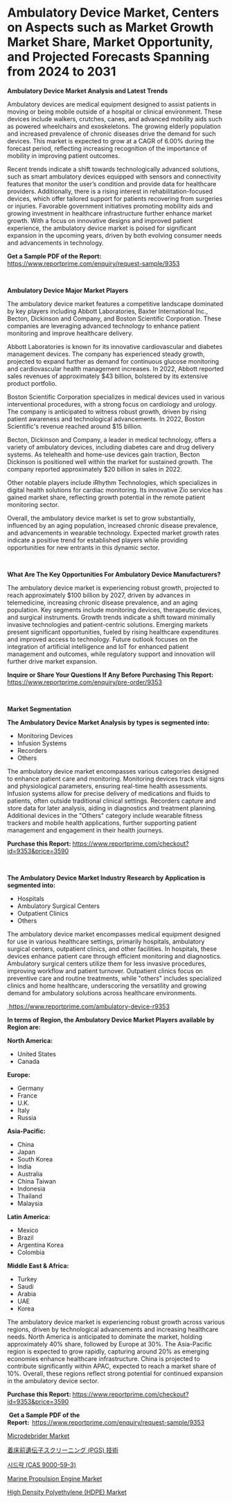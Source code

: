 <p><h1>Ambulatory Device Market, Centers on Aspects such as Market Growth Market Share, Market Opportunity, and Projected Forecasts Spanning from 2024 to 2031</h1></p><p><strong>Ambulatory Device Market Analysis and Latest Trends</strong></p>
<p><p>Ambulatory devices are medical equipment designed to assist patients in moving or being mobile outside of a hospital or clinical environment. These devices include walkers, crutches, canes, and advanced mobility aids such as powered wheelchairs and exoskeletons. The growing elderly population and increased prevalence of chronic diseases drive the demand for such devices. This market is expected to grow at a CAGR of 6.00% during the forecast period, reflecting increasing recognition of the importance of mobility in improving patient outcomes.</p><p>Recent trends indicate a shift towards technologically advanced solutions, such as smart ambulatory devices equipped with sensors and connectivity features that monitor the user’s condition and provide data for healthcare providers. Additionally, there is a rising interest in rehabilitation-focused devices, which offer tailored support for patients recovering from surgeries or injuries. Favorable government initiatives promoting mobility aids and growing investment in healthcare infrastructure further enhance market growth. With a focus on innovative designs and improved patient experience, the ambulatory device market is poised for significant expansion in the upcoming years, driven by both evolving consumer needs and advancements in technology.</p></p>
<p><strong>Get a Sample PDF of the Report:&nbsp;</strong> <a href="https://www.reportprime.com/enquiry/request-sample/9353">https://www.reportprime.com/enquiry/request-sample/9353</a></p>
<p>&nbsp;</p>
<p><strong>Ambulatory Device Major Market Players</strong></p>
<p><p>The ambulatory device market features a competitive landscape dominated by key players including Abbott Laboratories, Baxter International Inc., Becton, Dickinson and Company, and Boston Scientific Corporation. These companies are leveraging advanced technology to enhance patient monitoring and improve healthcare delivery.</p><p>Abbott Laboratories is known for its innovative cardiovascular and diabetes management devices. The company has experienced steady growth, projected to expand further as demand for continuous glucose monitoring and cardiovascular health management increases. In 2022, Abbott reported sales revenues of approximately $43 billion, bolstered by its extensive product portfolio.</p><p>Boston Scientific Corporation specializes in medical devices used in various interventional procedures, with a strong focus on cardiology and urology. The company is anticipated to witness robust growth, driven by rising patient awareness and technological advancements. In 2022, Boston Scientific's revenue reached around $15 billion.</p><p>Becton, Dickinson and Company, a leader in medical technology, offers a variety of ambulatory devices, including diabetes care and drug delivery systems. As telehealth and home-use devices gain traction, Becton Dickinson is positioned well within the market for sustained growth. The company reported approximately $20 billion in sales in 2022.</p><p>Other notable players include iRhythm Technologies, which specializes in digital health solutions for cardiac monitoring. Its innovative Zio service has gained market share, reflecting growth potential in the remote patient monitoring sector.</p><p>Overall, the ambulatory device market is set to grow substantially, influenced by an aging population, increased chronic disease prevalence, and advancements in wearable technology. Expected market growth rates indicate a positive trend for established players while providing opportunities for new entrants in this dynamic sector.</p></p>
<p>&nbsp;</p>
<p><strong>What Are The Key Opportunities For Ambulatory Device Manufacturers?</strong></p>
<p><p>The ambulatory device market is experiencing robust growth, projected to reach approximately $100 billion by 2027, driven by advances in telemedicine, increasing chronic disease prevalence, and an aging population. Key segments include monitoring devices, therapeutic devices, and surgical instruments. Growth trends indicate a shift toward minimally invasive technologies and patient-centric solutions. Emerging markets present significant opportunities, fueled by rising healthcare expenditures and improved access to technology. Future outlook focuses on the integration of artificial intelligence and IoT for enhanced patient management and outcomes, while regulatory support and innovation will further drive market expansion.</p></p>
<p><strong>Inquire or Share Your Questions If Any Before Purchasing This Report:</strong> <a href="https://www.reportprime.com/enquiry/pre-order/9353">https://www.reportprime.com/enquiry/pre-order/9353</a></p>
<p>&nbsp;</p>
<p><strong>Market Segmentation</strong></p>
<p><strong>The Ambulatory Device Market Analysis by types is segmented into:</strong></p>
<p><ul><li>Monitoring Devices</li><li>Infusion Systems</li><li>Recorders</li><li>Others</li></ul></p>
<p><p>The ambulatory device market encompasses various categories designed to enhance patient care and monitoring. Monitoring devices track vital signs and physiological parameters, ensuring real-time health assessments. Infusion systems allow for precise delivery of medications and fluids to patients, often outside traditional clinical settings. Recorders capture and store data for later analysis, aiding in diagnostics and treatment planning. Additional devices in the "Others" category include wearable fitness trackers and mobile health applications, further supporting patient management and engagement in their health journeys.</p></p>
<p><strong>Purchase this Report:&nbsp;</strong><a href="https://www.reportprime.com/checkout?id=9353&price=3590">https://www.reportprime.com/checkout?id=9353&price=3590</a></p>
<p>&nbsp;</p>
<p><strong>The Ambulatory Device Market Industry Research by Application is segmented into:</strong></p>
<p><ul><li>Hospitals</li><li>Ambulatory Surgical Centers</li><li>Outpatient Clinics</li><li>Others</li></ul></p>
<p><p>The ambulatory device market encompasses medical equipment designed for use in various healthcare settings, primarily hospitals, ambulatory surgical centers, outpatient clinics, and other facilities. In hospitals, these devices enhance patient care through efficient monitoring and diagnostics. Ambulatory surgical centers utilize them for less invasive procedures, improving workflow and patient turnover. Outpatient clinics focus on preventive care and routine treatments, while "others" includes specialized clinics and home healthcare, underscoring the versatility and growing demand for ambulatory solutions across healthcare environments.</p></p>
<p><a href="https://www.reportprime.com/ambulatory-device-r9353">&nbsp;https://www.reportprime.com/ambulatory-device-r9353</a></p>
<p><strong>In terms of Region, the Ambulatory Device Market Players available by Region are:</strong></p>
<p>
    <p> <strong> North America: </strong>
        <ul>
            <li>United States</li>
            <li>Canada</li>
        </ul>
        </p> 
    <p> <strong> Europe: </strong>
        <ul>
            <li>Germany</li>
            <li>France</li>
            <li>U.K.</li>
            <li>Italy</li>
            <li>Russia</li>
        </ul>
        </p> 
    <p> <strong> Asia-Pacific: </strong>
        <ul>
            <li>China</li>
            <li>Japan</li>
            <li>South Korea</li>
            <li>India</li>
            <li>Australia</li>
            <li>China Taiwan</li>
            <li>Indonesia</li>
            <li>Thailand</li>
            <li>Malaysia</li>
        </ul>
        </p> 
    <p> <strong> Latin America: </strong>
        <ul>
            <li>Mexico</li>
            <li>Brazil</li>
            <li>Argentina Korea</li>
            <li>Colombia</li>
        </ul>
        </p> 
    <p> <strong> Middle East & Africa: </strong>
        <ul>
            <li>Turkey</li>
            <li>Saudi</li>
            <li>Arabia</li>
            <li>UAE</li>
            <li>Korea</li>
        </ul>
    </p>
    </p>
<p><p>The ambulatory device market is experiencing robust growth across various regions, driven by technological advancements and increasing healthcare needs. North America is anticipated to dominate the market, holding approximately 40% share, followed by Europe at 30%. The Asia-Pacific region is expected to grow rapidly, capturing around 20% as emerging economies enhance healthcare infrastructure. China is projected to contribute significantly within APAC, expected to reach a market share of 10%. Overall, these regions reflect strong potential for continued expansion in the ambulatory device sector.</p></p>
<p><strong>Purchase this Report: </strong><a href="https://www.reportprime.com/checkout?id=9353&price=3590">https://www.reportprime.com/checkout?id=9353&price=3590</a></p>
<p>&nbsp;<strong>Get a Sample PDF of the Report:&nbsp;&nbsp;</strong><a href="https://www.reportprime.com/enquiry/request-sample/9353">https://www.reportprime.com/enquiry/request-sample/9353</a></p>
<p><strong></strong></p>
<p><p><a href="https://github.com/michaelhall412/Market-Research-Report-List-1/blob/main/microdebrider-market.md">Microdebrider Market</a></p><p><a href="https://medium.com/@maninajar/preimplantation-genetic-screening-pgs-technology-market-%E3%81%AF-%E3%82%B3%E3%82%B9%E3%83%88%E7%AE%A1%E7%90%86%E3%81%A8%E5%8A%B9%E7%8E%87%E5%90%91%E4%B8%8A%E3%82%92%E5%84%AA%E5%85%88%E3%81%97%E3%81%BE%E3%81%99-1dd836f78640">着床前遺伝子スクリーニング (PGS) 技術</a></p><p><a href="https://medium.com/@anil.parihar/%EC%8B%9C%EB%93%9C%EB%9D%BD-cas-9000-59-3-%EC%8B%9C%EC%9E%A5-%EC%A0%84%EB%A7%9D-%EC%99%84%EC%A0%84%ED%95%9C-%EC%82%B0%EC%97%85-%EB%B6%84%EC%84%9D-2024%EB%85%84%EB%B6%80%ED%84%B0-2031%EB%85%84%EA%B9%8C%EC%A7%80-a62f9b04b100">시드락 (CAS 9000-59-3)</a></p><p><a href="https://medium.com/@jakobeblake56/marine-propulsion-engine-market-market-segmentation-geographical-regions-and-market-forcast-till-e8ffdcb677e8">Marine Propulsion Engine Market</a></p><p><a href="https://issuu.com/reportprime-2/docs/high-density-polyethylene-hdpe-mark_6c6c848c4eda11">High Density Polyethylene (HDPE) Market</a></p></p>